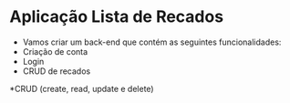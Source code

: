 # Aplicação Lista de Recados

* Vamos criar um back-end que contém
as seguintes funcionalidades:
*  Criação de conta
* Login
* CRUD de recados

*CRUD (create, read, update e delete)
